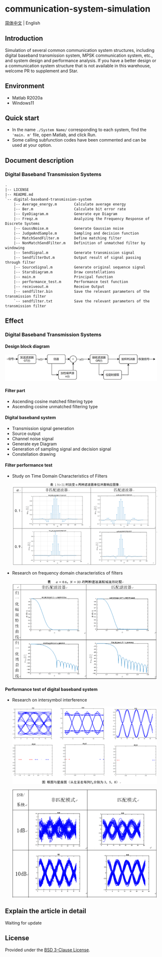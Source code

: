 # communication-system-simulation

[简体中文](https://github.com/timerring/communication-system-simulation/blob/main/README.md) | English

## Introduction

Simulation of several common communication system structures, including digital baseband transmission system, MPSK communication system, etc., and system design and performance analysis. If you have a better design or a communication system structure that is not available in this warehouse, welcome PR to supplement and Star.

## Environment

- Matlab R2020a
- Windows11

## Quick start

- In the name `./System Name/` corresponding to each system, find the `'main. m'` file, open Matlab, and click Run. 
- Some calling subfunction codes have been commented and can be used at your option.

## Document description

### Digital Baseband Transmission Systems

```
.
|-- LICENSE
|-- README.md
`-- digital-baseband-transmission-system
    |-- Average_energy.m		Calculate average energy
    |-- Ber.m					Calculate bit error rate
    |-- EyeDiagram.m			Generate eye Diagram
    |-- Freqz.m					Analyzing the Frequency Response of Discrete Systems
    |-- GaussNoise.m			Generate Gaussian noise
    |-- JudgeAndSample.m		Sampling and decision function
    |-- MatchSendFilter.m		Define matching filter
    |-- NonMatchSendFilter.m	Definition of unmatched filter by windowing
    |-- SendSignal.m			Generate transmission signal
    |-- SendfilterOut.m			Output result of signal passing through filter
    |-- SourceSignal.m			Generate original sequence signal
    |-- StarsDiagram.m			Draw constellations
    |-- main.m					Principal function
    |-- performance_test.m		Performance test function
    |-- receiveout.m			Receive Output
    |-- sendfilter.bin			Save the relevant parameters of the transmission filter
    `-- sendfilter.txt			Save the relevant parameters of the transmission filter
```

## Effect

### Digital Baseband Transmission Systems

#### Design block diagram

![](https://raw.githubusercontent.com/timerring/picgo/master/picbed/image-20221021184527601.png)

#### Filter part

+ Ascending cosine matched filtering type
+ Ascending cosine unmatched filtering type

#### Digital baseband system

+ Transmission signal generation
+ Source output
+ Channel noise signal
+ Generate eye Diagram
+ Generation of sampling signal and decision signal
+ Constellation drawing

#### Filter performance test

+ Study on Time Domain Characteristics of Filters

  ![](https://raw.githubusercontent.com/timerring/picgo/master/picbed/image-20221021184932293.png)

+ Research on frequency domain characteristics of filters

  ![](https://raw.githubusercontent.com/timerring/picgo/master/picbed/image-20221021185016279.png)

#### Performance test of digital baseband system

+ Research on intersymbol interference

  ![](https://raw.githubusercontent.com/timerring/picgo/master/picbed/image-20221021185125195.png)

  ![](https://raw.githubusercontent.com/timerring/picgo/master/picbed/image-20221021185218791.png)

## Explain the article in detail

Waiting for update

## License

Provided under the [BSD 3-Clause License](https://github.com/timerring/communication-system-simulation/blob/main/LICENSE).

